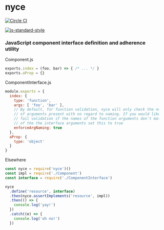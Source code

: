
# nyce

[![Circle CI](https://circleci.com/gh/recursivefunk/nyce.png?circle-token=bad6c12dbdb5c68a744e9499c4303029aed34a55)](https://circleci.com/gh/recursivefunk/nyce)

[![js-standard-style](https://cdn.rawgit.com/feross/standard/master/badge.svg)](http://standardjs.com)

### JavaScript component interface definition and adherence utility

Component.js

```javascript
exports.index = (foo, bar) => { /* ... */ }
exports.aProp = {}
```

ComponentInterface.js

```javascript
module.exports = {
  index: {
    type: 'function',
    args: [ 'foo', 'bar' ],
    // By default, for function validation, nyce will only check the number
    // of arguments present with no regard to naming. If you would like to
    // fail validation if the names of the function arguments don't match the names
    // of the the interface arguments set this to true
    enforceArgNaming: true
  },
  aProp: {
    type: 'object'
  }
}

```

Elsewhere

```javascript
const nyce = require('nyce')()
const impl = require('./Component')
const interface = require('./ComponentInterface')

nyce
  .define('resource', interface)
  .then(nyce.assertImplements('resource', impl))
  .then(() => {
    console.log('yay!')
  })
  .catch((e) => {
    console.log('oh no!')
  })

```
